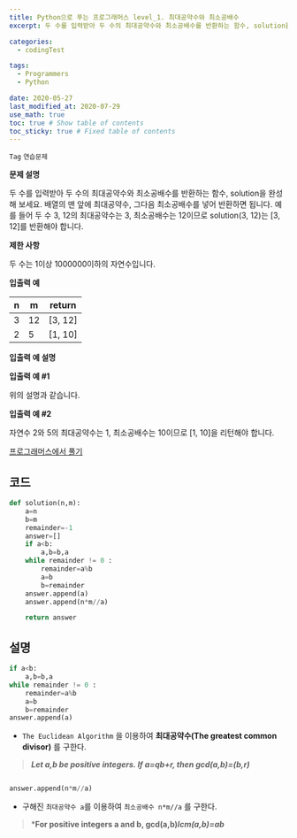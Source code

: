 ```yaml
---
title: Python으로 푸는 프로그래머스 level_1. 최대공약수와 최소공배수
excerpt: 두 수를 입력받아 두 수의 최대공약수와 최소공배수를 반환하는 함수, solution을 완성해 보세요. 배열의 맨 앞에 최대공약수, 그다음 최소공배수를 넣어 반환하면 됩니다. 예를 들어 두 수 3, 12의 최대공약수는 3, 최소공배수는 12이므로 solution(3, 12)는 [3, 12]를 반환해야 합니다.

categories:
  - codingTest

tags:
  - Programmers
  - Python

date: 2020-05-27
last_modified_at: 2020-07-29
use_math: true
toc: true # Show table of contents
toc_sticky: true # Fixed table of contents
---
```

`Tag` `연습문제`<br>

**문제 설명**

두 수를 입력받아 두 수의 최대공약수와 최소공배수를 반환하는 함수, solution을 완성해 보세요. 배열의 맨 앞에 최대공약수, 그다음 최소공배수를 넣어 반환하면 됩니다. 예를 들어 두 수 3, 12의 최대공약수는 3, 최소공배수는 12이므로 solution(3, 12)는 [3, 12]를 반환해야 합니다.

**제한 사항**

두 수는 1이상 1000000이하의 자연수입니다.

**입출력 예**

n|	m|	return
--|--|--
3	|12|	[3, 12]
2	|5	|[1, 10]

**입출력 예 설명**

**입출력 예 #1**

위의 설명과 같습니다.

**입출력 예 #2**

자연수 2와 5의 최대공약수는 1, 최소공배수는 10이므로 [1, 10]을 리턴해야 합니다.

[프로그래머스에서 풀기](https://programmers.co.kr/learn/courses/30/lessons/12940)

## 코드
```python
def solution(n,m):
    a=n
    b=m
    remainder=-1
    answer=[]
    if a<b:
        a,b=b,a
    while remainder != 0 :
        remainder=a%b
        a=b
        b=remainder
    answer.append(a)
    answer.append(n*m//a)

    return answer

```

## 설명
```python
if a<b:
    a,b=b,a
while remainder != 0 :
    remainder=a%b
    a=b
    b=remainder
answer.append(a)
```
- ```The Euclidean Algorithm``` 을 이용하여 **최대공약수(The greatest common divisor)** 를 구한다.
> ***Let a,b be positive integers. If a=qb+r, then gcd(a,b)=(b,r)***

```python

answer.append(n*m//a)
```
- 구해진 ```최대공약수 a```를 이용하여 ```최소공배수 n*m//a``` 를 구한다.
> ***For positive integers a and b, gcd(a,b)*lcm(a,b)=ab***
